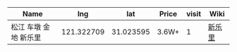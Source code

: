 Name | lng | lat | Price | visit | Wiki 
-- | -- | -- | -- | -- | --
松江 车墩 金地 新乐里 | 121.322709 | 31.023595 | 3.6W+ | 1 | [新乐里](https://junxnone.github.io/F/#/0021_%E4%B8%80%E6%89%8B%E6%88%BF_%E6%9D%BE%E6%B1%9F%E8%BD%A6%E5%A2%A9_%E9%87%91%E5%9C%B0%E6%96%B0%E4%B9%90%E9%87%8C)
